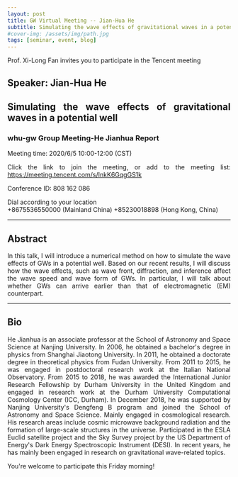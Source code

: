 ```yaml
---
layout: post
title: GW Virtual Meeting -- Jian-Hua He
subtitle: Simulating the wave effects of gravitational waves in a potential well
#cover-img: /assets/img/path.jpg
tags: [seminar, event, blog]
---
```


<style>
body {
text-align: justify}
</style>

Prof. Xi-Long Fan invites you to participate in the Tencent meeting

## Speaker: Jian-Hua He

## Simulating the wave effects of gravitational waves in a potential well

### whu-gw Group Meeting-He Jianhua Report

Meeting time: 2020/6/5 10:00-12:00 (CST)

Click the link to join the meeting, or add to the meeting list:
https://meeting.tencent.com/s/InkK6GqgGS1k

Conference ID: 808 162 086

Dial according to your location  
   +8675536550000 (Mainland China)
   +85230018898 (Hong Kong, China)

______________________________

## Abstract

In this talk, I will introduce a numerical method on how to simulate the wave effects of GWs in a potential well. Based on our recent results, I will discuss how the wave effects, such as wave front, diffraction, and inference affect the wave speed and wave form of GWs. In particular, I will talk about whether GWs can arrive earlier than that of electromagnetic (EM) counterpart.
______________________________

## Bio

He Jianhua is an associate professor at the School of Astronomy and Space Science at Nanjing University. In 2006, he obtained a bachelor's degree in physics from Shanghai Jiaotong University. In 2011, he obtained a doctorate degree in theoretical physics from Fudan University. From 2011 to 2015, he was engaged in postdoctoral research work at the Italian National Observatory. From 2015 to 2018, he was awarded the International Junior Research Fellowship by Durham University in the United Kingdom and engaged in research work at the Durham University Computational Cosmology Center (ICC, Durham). In December 2018, he was supported by Nanjing University's Dengfeng B program and joined the School of Astronomy and Space Science. Mainly engaged in cosmological research. His research areas include cosmic microwave background radiation and the formation of large-scale structures in the universe. Participated in the ESLA Euclid satellite project and the Sky Survey project by the US Department of Energy's Dark Energy Spectroscopic Instrument (DESI). In recent years, he has mainly been engaged in research on gravitational wave-related topics.


You're welcome to participate this Friday morning!